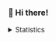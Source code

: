 ### 👋 Hi there!

<details>
   <summary>Statistics</summary>
    <img src="https://github-readme-stats.vercel.app/api/?username=NikSavchenk0&cache_seconds=7200&bg_color=0d1117&title_color=c9d1d9&text_color=8b949e&border_color=30363d&border_radius=6&icon_color=c9d1d9&include_all_commits=true&count_private=true&show_icons=true" alt="Statistics Image">
</details>
